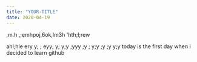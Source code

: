 ```yaml
---
title: "YOUR-TITLE"
date: 2020-04-19
---
```



,m.h ,;emhpoj,6ok,lm3h
'hth;l;rew

ahl;hle
ery
y;
;
eyy;
y;
y;y
;yyy
;y
;
y;y
;y
;y
y;y
today is the first day when i decided to learn github
